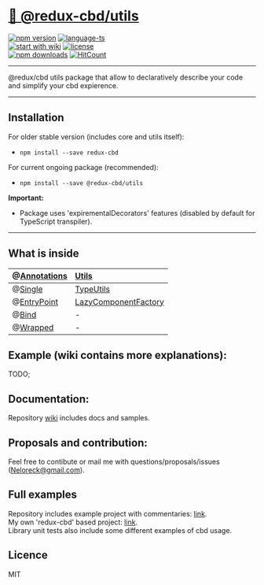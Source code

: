 # <a href='https://www.npmjs.com/package/@redux-cbd/utils'> 🗻 @redux-cbd/utils </a>

[![npm version](https://img.shields.io/npm/v/@redux-cbd/utils.svg?style=flat-square)](https://www.npmjs.com/package/@redux-cbd/utils)
[![language-ts](https://img.shields.io/badge/language-typescript%3A%2099%25-blue.svg?style=flat)](https://github.com/Neloreck/redux-cbd/search?l=typescript)<br/>
[![start with wiki](https://img.shields.io/badge/docs-wiki-blue.svg?style=flat)](https://github.com/Neloreck/redux-cbd/wiki)
[![license](https://img.shields.io/badge/license-MIT-blue.svg?style=flat)](https://github.com/Neloreck/redux-cbd/blob/master/LICENSE)
<br/>
[![npm downloads](https://img.shields.io/npm/dt/@redux-cbd/utils.svg?style=flat-square)](https://www.npmjs.com/package/@redux-cbd/utils)
[![HitCount](http://hits.dwyl.com/neloreck/@redux-cbd/utils.svg)](http://hits.dwyl.com/neloreck/@redux-cbd/utils)

<hr/>

@redux/cbd utils package that allow to declaratively describe your code and simplify your cbd expierence.

<hr/>

## Installation

For older stable version (includes core and utils itself):
- `npm install --save redux-cbd`

For current ongoing package (recommended):
- `npm install --save @redux-cbd/utils`


<b>Important:</b>
- Package uses 'expirementalDecorators' features (disabled by default for TypeScript transpiler).

<hr/>

## What is inside

| @[Annotations](https://github.com/Neloreck/redux-cbd/wiki/Annotations)| [Utils](https://github.com/Neloreck/redux-cbd/wiki/Utils)|
| :------------- | :------------- |
| @[Single](https://github.com/Neloreck/redux-cbd/wiki/@Single) | [TypeUtils](https://github.com/Neloreck/redux-cbd/wiki/TypeUtils) |
| @[EntryPoint](https://github.com/Neloreck/redux-cbd/wiki/@EntryPoint) | [LazyComponentFactory](https://github.com/Neloreck/redux-cbd/wiki/IReducerConfig) |
| @[Bind](https://github.com/Neloreck/redux-cbd/wiki/@Bind) | - |
| @[Wrapped](https://github.com/Neloreck/redux-cbd/wiki/@Wrapped)  | - |

## Example (wiki contains more explanations):

TODO;

## Documentation:

Repository [wiki](https://github.com/Neloreck/redux-cbd/wiki) includes docs and samples. <br/>

## Proposals and contribution:

Feel free to contibute or mail me with questions/proposals/issues (Neloreck@gmail.com). <br/>

## Full examples

Repository includes example project with commentaries: <a href='https://github.com/Neloreck/redux-cbd/tree/master/examples'>link</a>. <br/>
My own 'redux-cbd' based project: <a href='https://github.com/Neloreck/x-core'>link</a>. <br/>
Library unit tests also include some different examples of cbd usage.

## Licence

MIT
